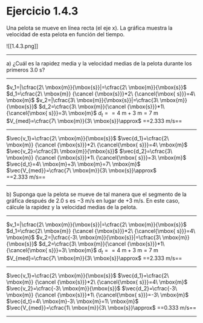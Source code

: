 # Ejercicio 1.4.3
Una pelota se mueve en línea recta (el eje x). La gráfica muestra la velocidad de esta pelota en función del tiempo. 

![[1.4.3.png]]

---

a) ¿Cuál es la rapidez media y la velocidad medias de la pelota durante los primeros 3.0 s? 

---

$v_1=|\cfrac{2\ \mbox{m}}{\mbox{s}}|=\cfrac{2\ \mbox{m}}{\mbox{s}}$
$d_1=\cfrac{2\ \mbox{m}} {\cancel {\mbox{s}}}*2\ {\cancel{\mbox{ s}}}=4\ \mbox{m}$
$v_2=|\cfrac{3\ \mbox{m}}{\mbox{s}}|=\cfrac{3\ \mbox{m}}{\mbox{s}}$
$d_2=\cfrac{3\ \mbox{m}}{\cancel {\mbox{s}}}*1\ {\cancel{\mbox{ s}}}=3\ \mbox{m}$
$d_t==4\ \mbox{m}+3\ \mbox{m}=7\ \mbox{m}$
$V_{med}=\cfrac{7\ \mbox{m}}{3\ \mbox{s}}\approx$ ==$2.333\ \mbox{m/s}$==

---

$\vec{v_1}=\cfrac{2\ \mbox{m}}{\mbox{s}}$
$\vec{d_1}=\cfrac{2\ \mbox{m}} {\cancel {\mbox{s}}}*2\ {\cancel{\mbox{ s}}}=4\ \mbox{m}$
$\vec{v_2}=\cfrac{3\ \mbox{m}}{\mbox{s}}$
$\vec{d_2}=\cfrac{3\ \mbox{m}} {\cancel {\mbox{s}}}*1\ {\cancel{\mbox{ s}}}=3\ \mbox{m}$
$\vec{d_t}=4\ \mbox{m}+3\ \mbox{m}=7\ \mbox{m}$
$\vec{V_{med}}=\cfrac{7\ \mbox{m}}{3\ \mbox{s}}\approx$ ==$2.333\ \mbox{m/s}$==

---

b) Suponga que la pelota se mueve de tal manera que el segmento de la gráfica después de 2.0 s es −3 m/s en lugar de +3 m/s. En este caso, cálcule la rapidez y la velocidad medias de la pelota.

---

$v_1=|\cfrac{2\ \mbox{m}}{\mbox{s}}|=\cfrac{2\ \mbox{m}}{\mbox{s}}$
$d_1=\cfrac{2\ \mbox{m}} {\cancel {\mbox{s}}}*2\ {\cancel{\mbox{ s}}}=4\ \mbox{m}$
$v_2=|\cfrac{-3\ \mbox{m}}{\mbox{s}}|=\cfrac{3\ \mbox{m}}{\mbox{s}}$
$d_2=\cfrac{3\ \mbox{m}}{\cancel {\mbox{s}}}*1\ {\cancel{\mbox{ s}}}=3\ \mbox{m}$
$d_t==4\ \mbox{m}+3\ \mbox{m}=7\ \mbox{m}$
$V_{med}=\cfrac{7\ \mbox{m}}{3\ \mbox{s}}\approx$ ==$2.333\ \mbox{m/s}$==

---

$\vec{v_1}=\cfrac{2\ \mbox{m}}{\mbox{s}}$
$\vec{d_1}=\cfrac{2\ \mbox{m}} {\cancel {\mbox{s}}}*2\ {\cancel{\mbox{ s}}}=4\ \mbox{m}$
$\vec{v_2}=\cfrac{-3\ \mbox{m}}{\mbox{s}}$
$\vec{d_2}=\cfrac{-3\ \mbox{m}} {\cancel {\mbox{s}}}*1\ {\cancel{\mbox{ s}}}=-3\ \mbox{m}$
$\vec{d_t}=4\ \mbox{m}-3\ \mbox{m}=1\ \mbox{m}$
$\vec{V_{med}}=\cfrac{1\ \mbox{m}}{3\ \mbox{s}}\approx$ ==$0.333\ \mbox{m/s}$==

---